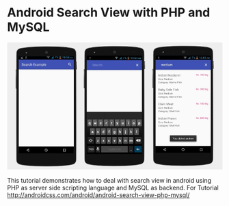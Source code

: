 # Android Search View with PHP and MySQL

![screenshot](screenshot/android-search-view-with-php-and-mysql.jpg)

This tutorial demonstrates how to deal with search view in android using PHP as server side scripting language and MySQL as backend. For Tutorial  http://androidcss.com/android/android-search-view-php-mysql/
